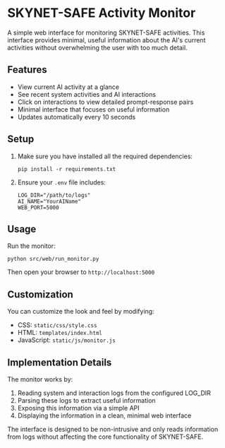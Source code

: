 # SKYNET-SAFE Activity Monitor

A simple web interface for monitoring SKYNET-SAFE activities. This interface provides minimal, useful information about the AI's current activities without overwhelming the user with too much detail.

## Features

- View current AI activity at a glance
- See recent system activities and AI interactions
- Click on interactions to view detailed prompt-response pairs
- Minimal interface that focuses on useful information
- Updates automatically every 10 seconds

## Setup

1. Make sure you have installed all the required dependencies:
   ```
   pip install -r requirements.txt
   ```

2. Ensure your `.env` file includes:
   ```
   LOG_DIR="/path/to/logs"
   AI_NAME="YourAIName"
   WEB_PORT=5000
   ```

## Usage

Run the monitor:

```
python src/web/run_monitor.py
```

Then open your browser to `http://localhost:5000`

## Customization

You can customize the look and feel by modifying:
- CSS: `static/css/style.css`
- HTML: `templates/index.html`
- JavaScript: `static/js/monitor.js`

## Implementation Details

The monitor works by:
1. Reading system and interaction logs from the configured LOG_DIR
2. Parsing these logs to extract useful information
3. Exposing this information via a simple API
4. Displaying the information in a clean, minimal web interface

The interface is designed to be non-intrusive and only reads information from logs without affecting the core functionality of SKYNET-SAFE.
